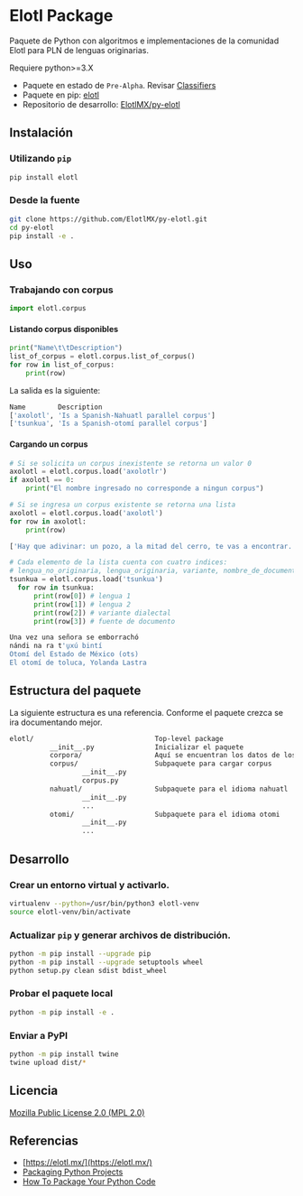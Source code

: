 # Elotl Package

Paquete de Python con algoritmos e implementaciones de la comunidad Elotl para
PLN de lenguas originarias.

Requiere python>=3.X

- Paquete en estado de `Pre-Alpha`. Revisar [Classifiers](https://pypi.org/classifiers/)
- Paquete en pip: [elotl](https://pypi.org/project/elotl/)
- Repositorio de desarrollo: [ElotlMX/py-elotl](https://github.com/ElotlMX/py-elotl)

## Instalación

### Utilizando `pip`

```bash
pip install elotl
```

### Desde la fuente

```bash
git clone https://github.com/ElotlMX/py-elotl.git
cd py-elotl
pip install -e .
```

## Uso

<!--
### Importar por separado

```python
>>> import elotl
>>> import elotl.nahuatl
>>> import elotl.otomi
>>> elotl.test()
'Test paquete elotl satisfactorio'
>>> elotl.nahuatl.test()
'Test subpaquete elotl-nahuatl satisfactorio'
>>> elotl.otomi.test()
'Test subpaquete elotl-otomi satisfactorio'
```

### Importar todo

```python
>>> from elotl import *
>>> nahuatl.test()
'Test subpaquete elotl-nahuatl satisfactorio'
>>> otomi.test()
'Test subpaquete elotl-otomi satisfactorio'
```
-->

### Trabajando con corpus

```python
import elotl.corpus
```

#### Listando corpus disponibles

```python
print("Name\t\tDescription")
list_of_corpus = elotl.corpus.list_of_corpus()
for row in list_of_corpus:
    print(row)
```

La salida es la siguiente:

```bash
Name		Description
['axolotl', 'Is a Spanish-Nahuatl parallel corpus']
['tsunkua', 'Is a Spanish-otomí parallel corpus']

```

#### Cargando un corpus

```python
# Si se solicita un corpus inexistente se retorna un valor 0
axolotl = elotl.corpus.load('axolotlr')
if axolotl == 0:
    print("El nombre ingresado no corresponde a ningun corpus")
```

```python
# Si se ingresa un corpus existente se retorna una lista
axolotl = elotl.corpus.load('axolotl')
for row in axolotl:
    print(row)
```

```bash
['Hay que adivinar: un pozo, a la mitad del cerro, te vas a encontrar.', 'See tosaasaanil, see tosaasaanil. Tias iipan see tepeetl, iitlakotian tepeetl, tikoonextis san see aameyalli.', '', 'Adivinanzas nahuas']
```

```python
# Cada elemento de la lista cuenta con cuatro indices:
# lengua_no_originaria, lengua_originaria, variante, nombre_de_documento
tsunkua = elotl.corpus.load('tsunkua')
  for row in tsunkua:
      print(row[0]) # lengua 1
      print(row[1]) # lengua 2
      print(row[2]) # variante dialectal
      print(row[3]) # fuente de documento
```

```bash
Una vez una señora se emborrachó
nándi na ra t'u̱xú bintí
Otomí del Estado de México (ots)
El otomí de toluca, Yolanda Lastra

```

## Estructura del paquete

La siguiente estructura es una referencia. Conforme el paquete crezca se ira
documentando mejor.

```bash
elotl/                              Top-level package
          __init__.py               Inicializar el paquete
          corpora/                  Aquí se encuentran los datos de los corpus
          corpus/                   Subpaquete para cargar corpus
                  __init__.py
                  corpus.py          
          nahuatl/                  Subpaquete para el idioma nahuatl
                  __init__.py
                  ...
          otomi/                    Subpaquete para el idioma otomi
                  __init__.py
                  ...
```

## Desarrollo

### Crear un entorno virtual y activarlo.

```bash
virtualenv --python=/usr/bin/python3 elotl-venv
source elotl-venv/bin/activate
```
### Actualizar `pip` y generar archivos de distribución.

```bash
python -m pip install --upgrade pip
python -m pip install --upgrade setuptools wheel
python setup.py clean sdist bdist_wheel
```

### Probar el paquete local

```bash
python -m pip install -e .
```

### Enviar a PyPI

```bash
python -m pip install twine
twine upload dist/*
```

## Licencia

[Mozilla Public License 2.0 (MPL 2.0)](./LICENSE)

## Referencias

- [https://elotl.mx/](https://elotl.mx/)
- [Packaging Python Projects](https://packaging.python.org/tutorials/packaging-projects/)
- [How To Package Your Python Code](https://python-packaging.readthedocs.io/en/latest/minimal.html)

